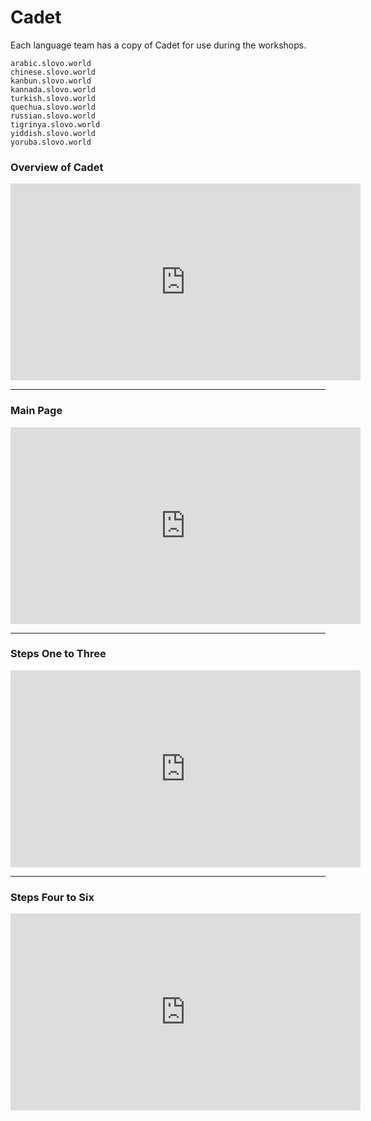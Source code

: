 Cadet 
=======================

Each language team has a copy of Cadet for use during the workshops. 

```
arabic.slovo.world
chinese.slovo.world 
kanbun.slovo.world
kannada.slovo.world
turkish.slovo.world
quechua.slovo.world
russian.slovo.world
tigrinya.slovo.world
yiddish.slovo.world
yoruba.slovo.world 
```

### Overview of Cadet 

<iframe width="560" height="315" src="https://www.youtube.com/embed/yoUQLLzOC_E" title="YouTube video player" frameborder="0" allow="accelerometer; autoplay; clipboard-write; encrypted-media; gyroscope; picture-in-picture" allowfullscreen></iframe>

---

### Main Page 

<iframe width="560" height="315" src="https://www.youtube.com/embed/YslpG8f79jg" title="YouTube video player" frameborder="0" allow="accelerometer; autoplay; clipboard-write; encrypted-media; gyroscope; picture-in-picture" allowfullscreen></iframe>

---

### Steps One to Three

<iframe width="560" height="315" src="https://www.youtube.com/embed/BJn7bFiBCpA" title="YouTube video player" frameborder="0" allow="accelerometer; autoplay; clipboard-write; encrypted-media; gyroscope; picture-in-picture" allowfullscreen></iframe>

---

### Steps Four to Six 


<iframe width="560" height="315" src="https://www.youtube.com/embed/RXEZ4YLFxs8" title="YouTube video player" frameborder="0" allow="accelerometer; autoplay; clipboard-write; encrypted-media; gyroscope; picture-in-picture" allowfullscreen></iframe>

